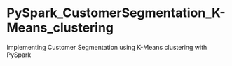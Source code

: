 # PySpark_CustomerSegmentation_K-Means_clustering
Implementing Customer Segmentation using K-Means clustering with PySpark
